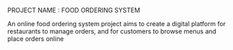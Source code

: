 PROJECT NAME : FOOD ORDERING SYSTEM

An online food ordering system project aims to create a digital platform for restaurants to manage orders, and for customers to browse menus and place orders online

